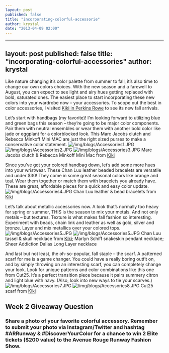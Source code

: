 ```yaml
---
layout: post
published: false
title: "incorporating-colorful-accessorie"
author: krystal
date: "2013-04-09 02:00"
---
```


---
layout: post
published: false
title: "incorporating-colorful-accessories"
author: krystal
---

Like nature changing it’s color palette from summer to fall, it’s also time to change our own colors choices. With the new season and a farewell to August, you can expect to see light and airy hues getting replaced with bold, saturated ones. The easiest place to start incorporating these new colors into your wardrobe now – your accessories. To scope out the best in color accessories, I visited [Kiki in Perkins Rowe](https://www.facebook.com/shopkiki) to see its new fall arrivals. 

Let’s start with handbags (my favorite)! I’m looking forward to utilizing blue and green bags this season – they’re going to be major color components. Pair them with neutral ensembles or wear them with another bold color like jade or eggplant for a colorblocked look. This Marc Jacobs clutch and Rebecca Minkoff Mini MAC are just the right sized purses to make a conservative color statement.
![/img/blogs/Accessories1.JPG](//img/blogs/Accessories1.JPG)
![/img/blogs/Accessories2.JPG](//img/blogs/Accessories2.JPG)
![/img/blogs/Accessories3.JPG](//img/blogs/Accessories2.JPG)
Marc Jacobs clutch & Rebecca Minkoff Mini Mac from [Kiki](https://www.facebook.com/shopkiki)

Since you’ve got your colored handbag down, let’s add some more hues into your wristwear. These Chan Luu leather beaded bracelets are versatile and under $30! They come in some great seasonal colors like orange and teal. Wear them together or match them with bracelets you already have. These are great, affordable pieces for a quick and easy color update. 
![/img/blogs/Accessories4.JPG](//img/blogs/Accessories4.JPG)
Chan Luu leather & bead bracelets from [Kiki](https://www.facebook.com/shopkiki)

Let’s talk about metallic accessories now. A look that’s normally too heavy for spring or summer, THIS is the season to mix your metals. And not only metals – but textures. Texture is what makes fall fashion so interesting. Experiment with beads, chain link and leather as well as gold, silver and bronze. Layer and mix metallics over your colored tops. 
![/img/blogs/Accessories5.JPG](//img/blogs/Accessories5.JPG)
![/img/blogs/Accessories5.JPG](//img/blogs/Accessories5.JPG)
Chan Luu tassel & skull necklace from [Kiki](https://www.facebook.com/shopkiki); Marlyn Schiff snakeskin pendant necklace; Sheer Addiction Dallas Long Layer necklace

And last but not least, the oh-so-popular, fall staple – the scarf. A patterned scarf for me is a game changer. You could have a really boring outfit on, and by simply throwing on an interesting scarf, you can completely change your look. Look for unique patterns and color combinations like this one from Cut25. It’s a perfect transition piece because it pairs summery citron and light blue with navy. (Also, look into new ways to tie your scarves.)
![/img/blogs/Accessories7.JPG](//img/blogs/Accessories7.JPG)
![/img/blogs/Accessories8.JPG](//img/blogs/Accessories8.JPG)
Cut25 scarf from [Kiki](https://www.facebook.com/shopkiki)

## Week 2 Giveaway Question
### Share a photo of your favorite colorful accessory. Remember to submit your photo via Instagram/Twitter and hashtag #ARRunway & #DiscoverYourColor for a chance to win 2 Elite tickets ($200 value) to the Avenue Rouge Runway Fashion Show.
